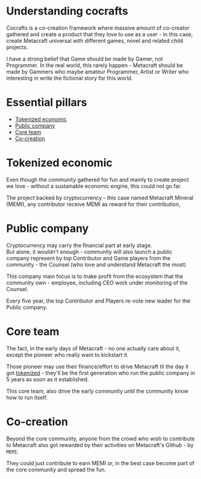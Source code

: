 # Understanding cocrafts
Cocrafts is a co-creation framework where massive amount of co-creator gathered and create a product that they love to use as a user -
 in this case, create Metacraft universal with different games, novel and related child projects.

I have a strong belief that Game should be made by Gamer, not Programmer. 
In the real world, this rarely happen - Metacraft should be made by Gammers who maybe amateur Programmer, Artist or Writer who interesting in write the fictional story for this world.

# Essential pillars
- [Tokenized economic](#tokenized-economic)
- [Public company](#public-company)
- [Core team](#core-team)
- [Co-creation](#co-creation)

# Tokenized economic 
Even though the community gathered for fun and mainly to create project we love - without a sustainable economic engine, this could not go far.

The project backed by cryptocurrency - this case named Metacraft Mineral (MEMI), any contributor receive MEMI as reward for their contribution,   

# Public company
Cryptocurrency may carry the financial part at early stage.   
But alone, it wouldn't enough - community will also launch a public company represent by top Contributor and Game players from the community - the Counsel (who love and understand Metacraft the most)

This company main focus is to make profit from the ecosystem that the community own - employee, including CEO work under monitoring of the Counsel.

Every five year, the top Contributor and Players re-vote new leader for the Public company.

# Core team
The fact, in the early days of Metacraft - no one actually care about it, except the pioneer who really want to kickstart it.

Those pioneer may use their finance/effort to drive Metacraft til the day it got [tokenized](#-tokenized-economic) - they'll be the first generation who run the public company in 5 years as soon as it established.

This core team, also drive the early community until the community know how to run itself.

# Co-creation
Beyond the core community, anyone from the crowd who wish to contribute to Metacraft also got rewarded by their activities on Metacraft's Github - by `MEMI`.

They could just contribute to earn MEMI or, in the best case become part of the core community and spread the fun.
